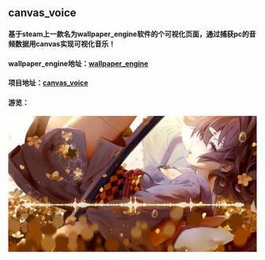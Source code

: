 
## canvas_voice

#### 基于steam上一款名为wallpaper_engine软件的个可视化页面，通过捕获pc的音频数据用canvas实现可视化音乐！

#### wallpaper_engine地址：[wallpaper_engine](http://steamcommunity.com/app/431960)

#### 项目地址：[canvas_voice](https://steamcommunity.com/sharedfiles/filedetails/?id=908184092)

#### 游览：
![canvas_voice.png](./preview.jpg)
